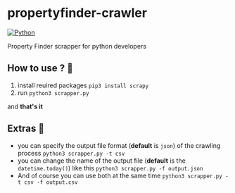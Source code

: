 # propertyfinder-crawler
[![Python](https://img.shields.io/badge/Python-FFD43B?style=for-the-badge&logo=python&logoColor=darkgreen)](https://www.python.org/)

Property Finder scrapper for python developers

## How to use ? :cowboy_hat_face:
1. install reuired packages `pip3 install scrapy`
2. run `python3 scrapper.py`

and **that's it**

## Extras :star2:
- you can specify the output file format (**default** is `json`) of the crawling process `python3 scrapper.py -t csv`
- you can change the name of the output file (**default** is the `datetime.today()`) like this `python3 scrapper.py -f output.json`
- And of course you can use both at the same time `python3 scrapper.py -t csv -f output.csv`
